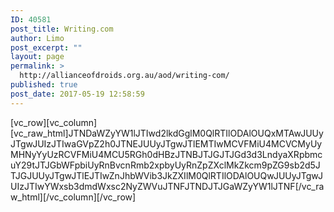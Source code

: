 ```yaml
---
ID: 40581
post_title: Writing.com
author: Limo
post_excerpt: ""
layout: page
permalink: >
  http://allianceofdroids.org.au/aod/writing-com/
published: true
post_date: 2017-05-19 12:58:59
---
```

[vc_row][vc_column][vc_raw_html]JTNDaWZyYW1lJTIwd2lkdGglM0QlRTIlODAlOUQxMTAwJUUyJTgwJUIzJTIwaGVpZ2h0JTNEJUUyJTgwJTlEMTIwMCVFMiU4MCVCMyUyMHNyYyUzRCVFMiU4MCU5RGh0dHBzJTNBJTJGJTJGd3d3LndyaXRpbmcuY29tJTJGbWFpbiUyRnBvcnRmb2xpbyUyRnZpZXclMkZkcm9pZG9sb2d5JTJGJUUyJTgwJTlEJTIwZnJhbWVib3JkZXIlM0QlRTIlODAlOUQwJUUyJTgwJUIzJTIwYWxsb3dmdWxsc2NyZWVuJTNFJTNDJTJGaWZyYW1lJTNF[/vc_raw_html][/vc_column][/vc_row]